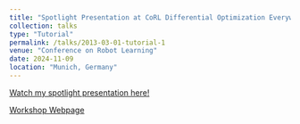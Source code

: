 ```yaml
---
title: "Spotlight Presentation at CoRL Differential Optimization Everywhere Workshop"
collection: talks
type: "Tutorial"
permalink: /talks/2013-03-01-tutorial-1
venue: "Conference on Robot Learning"
date: 2024-11-09
location: "Munich, Germany"
---
```


[Watch my spotlight presentation here!](https://www.youtube.com/watch?v=N4g87ZMPpbY)

[Workshop Webpage](https://sites.google.com/seas.upenn.edu/corl-2024-workshop-diff/)
